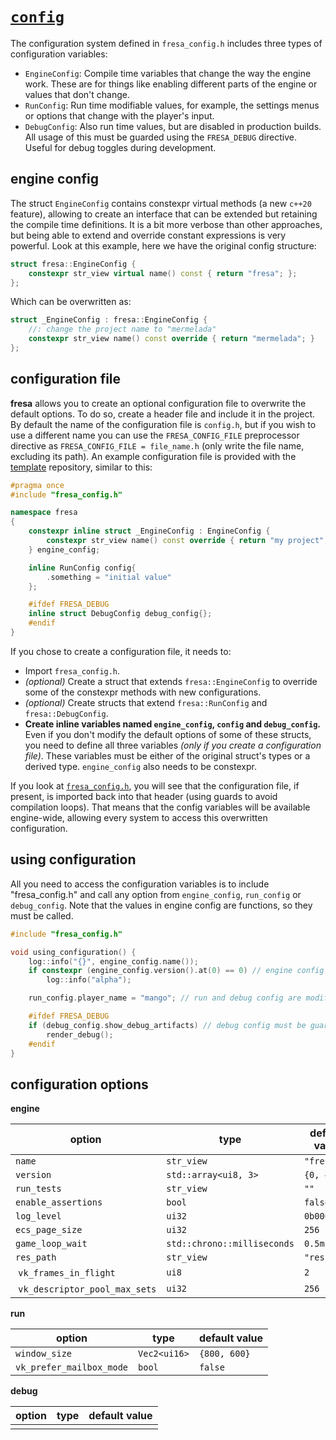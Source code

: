 # [`config`](https://github.com/josekoalas/fresa/blob/main/core/fresa_config.h)

The configuration system defined in `fresa_config.h` includes three types of configuration variables:

- `EngineConfig`: Compile time variables that change the way the engine work. These are for things like enabling different parts of the engine or values that don't change.
- `RunConfig`: Run time modifiable values, for example, the settings menus or options that change with the player's input.
- `DebugConfig`: Also run time values, but are disabled in production builds. All usage of this must be guarded using the `FRESA_DEBUG` directive. Useful for debug toggles during development.

## engine config

The struct `EngineConfig` contains constexpr virtual methods (a new `c++20` feature), allowing to create an interface that can be extended but retaining the compile time definitions. It is a bit more verbose than other approaches, but being able to extend and override constant expressions is very powerful. Look at this example, here we have the original config structure:

```cpp
struct fresa::EngineConfig {
    constexpr str_view virtual name() const { return "fresa"; };
};
```

Which can be overwritten as:

```cpp
struct _EngineConfig : fresa::EngineConfig {
    //: change the project name to "mermelada"
    constexpr str_view name() const override { return "mermelada"; }
};
```

## configuration file

**fresa** allows you to create an optional configuration file to overwrite the default options. To do so, create a header file and include it in the project. By default the name of the configuration file is `config.h`, but if you wish to use a different name you can use the `FRESA_CONFIG_FILE` preprocessor directive as `FRESA_CONFIG_FILE = file_name.h` (only write the file name, excluding its path). An example configuration file is provided with the [template](https://github.com/josekoalas/mermelada) repository, similar to this:

```cpp title="config.h"
#pragma once
#include "fresa_config.h"

namespace fresa
{
    constexpr inline struct _EngineConfig : EngineConfig {
        constexpr str_view name() const override { return "my project"; }
    } engine_config;

    inline RunConfig config{
        .something = "initial value"
    };

    #ifdef FRESA_DEBUG
    inline struct DebugConfig debug_config{};
    #endif
}
```

If you chose to create a configuration file, it needs to:

- Import `fresa_config.h`.
- _(optional)_ Create a struct that extends `fresa::EngineConfig` to override some of the constexpr methods with new configurations.
- _(optional)_ Create structs that extend `fresa::RunConfig` and `fresa::DebugConfig`.
- **Create inline variables named `engine_config`, `config` and `debug_config`.** Even if you don't modify the default options of some of these structs, you need to define all three variables _(only if you create a configuration file)_. These variables must be either of the original struct's types or a derived type. `engine_config` also needs to be constexpr.

If you look at [`fresa_config.h`](https://github.com/josekoalas/fresa/blob/main/core/fresa_config.h), you will see that the configuration file, if present, is imported back into that header (using guards to avoid compilation loops). That means that the config variables will be available engine-wide, allowing every system to access this overwritten configuration.

## using configuration

All you need to access the configuration variables is to include "fresa_config.h" and call any option from `engine_config`, `run_config` or `debug_config`. Note that the values in engine config are functions, so they must be called.

```cpp
#include "fresa_config.h"

void using_configuration() {
    log::info("{}", engine_config.name());
    if constexpr (engine_config.version().at(0) == 0) // engine config can be used in compile time expressions
        log::info("alpha");

    run_config.player_name = "mango"; // run and debug config are modifyable

    #ifdef FRESA_DEBUG
    if (debug_config.show_debug_artifacts) // debug config must be guarded
        render_debug();
    #endif
}
```

## configuration options

**engine**

| option | type | default value |
|---|---|---|
| `name` | `str_view` | `"fresa"` |
| `version` | `std::array<ui8, 3>` | `{0, 4, x}` |
| `run_tests` | `str_view` | `""` |
| `enable_assertions` | `bool` | `false` |
| `log_level` | `ui32` | `0b0000111` |
| `ecs_page_size` | `ui32` | `256` |
| `game_loop_wait` | `std::chrono::milliseconds` | `0.5ms` |
| `res_path` | `str_view` | `"res"` |
| `vk_frames_in_flight` | `ui8` | `2` |
| `vk_descriptor_pool_max_sets` | `ui32` | `256` |

**run**

| option | type | default value |
|---|---|---|
| `window_size` | `Vec2<ui16>` | `{800, 600}` |
| `vk_prefer_mailbox_mode` | `bool` | `false` |

**debug**

| option | type | default value |
|---|---|---|
|  |  |  |